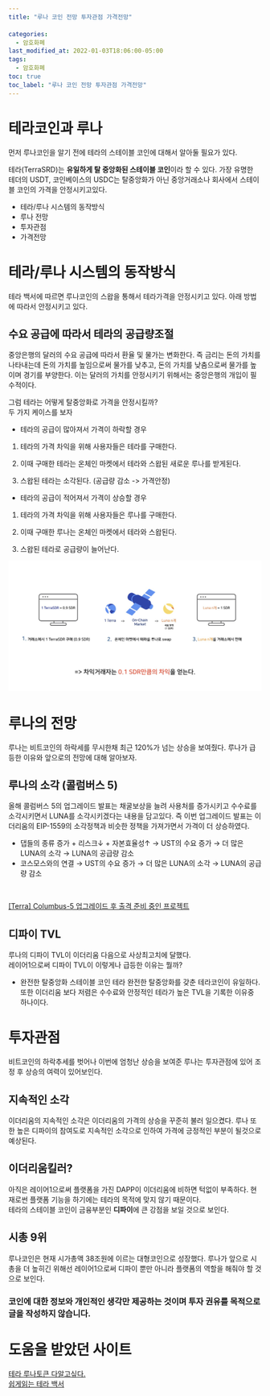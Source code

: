 ```yaml
---
title: "루나 코인 전망 투자관점 가격전망"

categories:
  - 암호화폐
last_modified_at: 2022-01-03T18:06:00-05:00
tags:
  - 암호화폐
toc: true
toc_label: "루나 코인 전망 투자관점 가격전망"
---
```


# 테라코인과 루나
먼저 루나코인을 알기 전에 테라의 스테이블 코인에 대해서 알아둘 필요가 있다.<br>

테라(TerraSRD)는 **유일하게 탈 중앙화된 스테이블 코인**이라 할 수 있다. 가장 유명한 테더의 USDT, 코인베이스의 USDC는 탈중앙화가 아닌 중앙거래소나 회사에서 스테이블 코인의 가격을 안정시키고있다. <br>

- 테라/루나 시스템의 동작방식
- 루나 전망
- 투자관점
- 가격전망

# 테라/루나 시스템의 동작방식
테라 백서에 따르면 루나코인의 스왑을 통해서 테라가격을 안정시키고 있다. 아래 방법에 따라서 안정시키고 있다.<br>

## 수요 공급에 따라서 테라의 공급량조절
중앙은행의 달러의 수요 공급에 따라서 환율 및 물가는 변화한다. 즉 금리는 돈의 가치를 나타내는데 돈의 가치를 높임으로써 물가를 낮추고, 돈의 가치를 낮춤으로써 물가를 높이며 경기를 부양한다. 이는 달러의 가치를 안정시키기 위해서는 중앙은행의 개입이 필수적이다.

그럼 테라는 어떻게 탈중앙화로 가격을 안정시킬까?<br>
두 가지 케이스를 보자

- 테라의 공급이 많아져서 가격이 하락할 경우

1. 테라의 가격 차익을 위해 사용자들은 테라를 구매한다.

2. 이때 구매한 테라는 온체인 마켓에서 테라와 스왑된 새로운 루나를 받게된다.

3. 스왑된 테라는 소각된다. (공급량 감소 -> 가격안정)

- 테라의 공급이 적어져서 가격이 상승할 경우

1. 테라의 가격 차익을 위해 사용자들은 루나를 구매한다.

2. 이때 구매한 루나는 온체인 마켓에서 테라와 스왑된다.

3. 스왑된 테라로 공급량이 늘어난다. 

![Image Alt 텍스트](/assets/img/crypto/luna.jpeg) <br>

# 루나의 전망
루나는 비트코인의 하락세를 무시한채 최근 120%가 넘는 상승을 보여줬다. 루나가 급등한 이유와 앞으로의 전망에 대해 알아보자.

## 루나의 소각 (콜럼버스 5)
올해 콜럼버스 5의 업그레이드 발표는 채굴보상을 늘려 사용처를 증가시키고 수수료를 소각시키면서 LUNA를 소각시키겠다는 내용을 담고있다. 즉 이번 업그레이드 발표는 이더리움의 EIP-1559의 소각정책과 비슷한 정책을 가져가면서 가격이 더 상승하였다.<br>

- 댑들의 종류 증가 + 리스크↓ + 자본효율성↑ → UST의 수요 증가 → 더 많은 LUNA의 소각 → LUNA의 공급량 감소
- 코스모스와의 연결 → UST의 수요 증가 → 더 많은 LUNA의 소각 → LUNA의 공급량 감소
<br>

[[Terra] Columbus-5 업그레이드 후 출격 준비 중인 프로젝트](https://www.steemcoinpan.com/hive-101145/@donekim/terra-columbus-5)

## 디파이 TVL
루나의 디파이 TVL이 이더리움 다음으로 사상최고치에 달했다.<br>
레이어1으로써 디파이 TVL이 이렇게나 급등한 이유는 뭘까?<br>

- 완전한 탈중앙화 스테이블 코인 테라
완전한 탈중앙화를 갖춘 테라코인이 유일하다. 또한 이더리움 보다 저렴은 수수료와 안정적인 테라가 높은 TVL을 기록한 이유중 하나이다.

# 투자관점
비트코인의 하락추세를 벗어나 이번에 엄청난 상승을 보여준 루나는 투자관점에 있어 조정 후 상승의 여력이 있어보인다.

## 지속적인 소각
이더리움의 지속적인 소각은 이더리움의 가격의 상승을 꾸준히 불러 일으켰다. 루나 또한 높은 디파이의 참여도로 지속적인 소각으로 인하여 가격에 긍정적인 부분이 될것으로 예상된다.

## 이더리움킬러?
아직은 레이어1으로써 플랫폼을 가진 DAPP이 이더리움에 비하면 턱없이 부족하다. 현재로썬 플랫폼 기능을 하기에는 테라의 목적에 맞지 않기 때문이다.<br>
테라의 스테이블 코인이 금융부분인 **디파이**에 큰 강점을 보일 것으로 보인다.

## 시총 9위
루나코인은 현재 시가총액 38조원에 이르는 대형코인으로 성장했다. 루나가 앞으로 시총을 더 높히긴 위해선 레이어1으로써 디파이 뿐만 아니라 플랫폼의 역할을 해줘야 할 것으로 보인다. 

### 코인에 대한 정보와 개인적인 생각만 제공하는 것이며 투자 권유를 목적으로 글을 작성하지 않습니다.

# 도움을 받았던 사이트
[테라 루나토큰 다알고싶다.](https://bldragon.tistory.com/44)<br>
[쉽게읽는 테라 백서](https://medium.com/caulink/%EC%89%BD%EA%B2%8C-%EC%9D%BD%EB%8A%94-%ED%85%8C%EB%9D%BC-%EB%B0%B1%EC%84%9C-316ea02c8863)